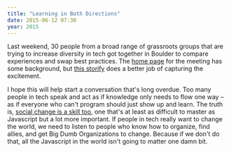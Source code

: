 ```yaml
---
title: "Learning in Both Directions"
date: 2015-06-12 07:30
year: 2015
---
```

<p>
  Last weekend,
  30 people from a broad range of grassroots groups
  that are trying to increase diversity in tech
  got together in Boulder
  to compare experiences and swap best practices.
  The <a href="http://t3summit.org/">home page</a> for the meeting has some background,
  but <a href="https://storify.com/gvwilson/teaching-tech-together">this storify</a>
  does a better job of capturing the excitement.
</p>
<p>
  I hope this will help start a conversation that's long overdue.
  Too many people in tech speak and act as if knowledge only needs to flow one way –
  as if everyone who can't program should just show up and learn.
  The truth is,
  <a href="http://www.amazon.com/Rules-Radicals-Practical-Primer-Realistic/dp/0679721134/">social change is a skill too</a>,
  one that's at least as difficult to master as Javascript
  but a lot more important.
  If people in tech really want to change the world,
  we need to listen to people who know how to organize,
  find allies,
  and get Big Dumb Organizations to change.
  Because if we don't do that,
  all the Javascript in the world isn't going to matter one damn bit.
</p>
